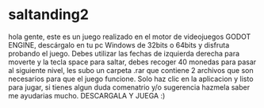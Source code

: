 # saltanding2
hola gente, este es un juego realizado en el motor de videojuegos GODOT ENGINE, descárgalo en tu pc Windows de 32bits o 64bits y disfruta probando el juego. Debes utilizar las fechas de izquierda derecha para moverte y la tecla space para saltar, debes recoger 40 monedas para pasar al siguiente nivel, les subo un carpeta .rar que contiene 2 archivos que son necesarios para que el juego funcione. Solo haz clic en la aplicacion y listo para jugar, si tienes algun duda comenatrio y/o sugerencia hazmela saber me ayudarias mucho. DESCARGALA Y JUEGA :)
